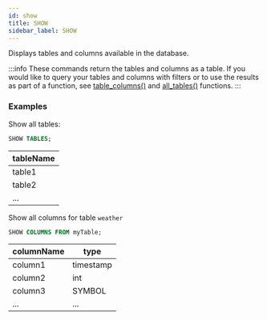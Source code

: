 ```yaml
---
id: show
title: SHOW
sidebar_label: SHOW
---
```



Displays tables and columns available in the database.

:::info
These commands return the tables and columns as a table. If you would like to query your tables and columns 
with filters or to use the results as part of a function, see [table_columns()](functionsMeta.md#table_columns) and  [all_tables()](functionsMeta.md#all_tables) functions.
:::

### Examples
Show all tables:
```sql
SHOW TABLES;
```

|tableName|
|---|
|table1|
|table2|
|...|

Show all columns for table `weather`
```sql
SHOW COLUMNS FROM myTable;
```

|columnName| type|
|---|---|
|column1 | timestamp |
|column2 | int |
|column3 | SYMBOL|
|...|...|

